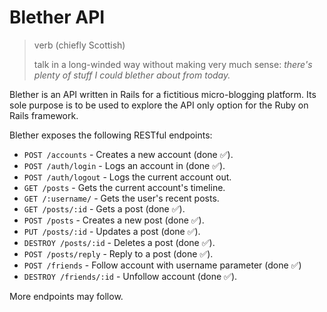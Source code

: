 # Blether API

> verb (chiefly Scottish)
> 
> talk in a long-winded way without making very much sense: _there's plenty of stuff I could blether about from today._

Blether is an API written in Rails for a fictitious micro-blogging platform. Its sole purpose is to be used to explore the API only option for the Ruby on Rails framework.

Blether exposes the following RESTful endpoints:

* `POST /accounts` - Creates a new account (done ✅).
* `POST /auth/login` - Logs an account in (done ✅).
* `POST /auth/logout` - Logs the current account out.
* `GET /posts` - Gets the current account's timeline.
* `GET /:username/` - Gets the user's recent posts.
* `GET /posts/:id` - Gets a post (done ✅).
* `POST /posts` - Creates a new post (done ✅).
* `PUT /posts/:id` - Updates a post (done ✅).
* `DESTROY /posts/:id` - Deletes a post (done ✅).
* `POST /posts/reply` - Reply to a post (done ✅).
* `POST /friends` - Follow account with username parameter (done ✅)
* `DESTROY /friends/:id` - Unfollow account (done ✅).

More endpoints may follow.